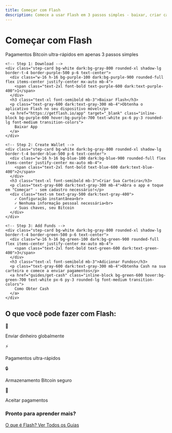 ```yaml
---
title: Começar com Flash
description: Comece a usar Flash em 3 passos simples - baixar, criar carteira, adicionar fundos
---
```


<div class="get-started-container max-w-4xl mx-auto px-6 py-8">
  <!-- Hero section -->
  <div class="text-center mb-12">
    <h1 class="text-3xl font-bold mb-4 text-purple-600 dark:text-purple-400">Começar com Flash</h1>
    <p class="text-lg text-gray-600 dark:text-gray-300 max-w-2xl mx-auto">Pagamentos Bitcoin ultra-rápidos em apenas 3 passos simples</p>
  </div>
  
  <!-- 3 Steps -->
  <div class="grid grid-cols-1 md:grid-cols-3 gap-8 mb-12">
    
    <!-- Step 1: Download -->
    <div class="step-card bg-white dark:bg-gray-800 rounded-xl shadow-lg border-t-4 border-purple-500 p-6 text-center">
      <div class="w-16 h-16 bg-purple-100 dark:bg-purple-900 rounded-full flex items-center justify-center mx-auto mb-4">
        <span class="text-2xl font-bold text-purple-600 dark:text-purple-400">1</span>
      </div>
      <h3 class="text-xl font-semibold mb-3">Baixar Flash</h3>
      <p class="text-gray-600 dark:text-gray-300 mb-4">Obtenha o aplicativo Flash no seu dispositivo móvel</p>
      <a href="https://getflash.io/app" target="_blank" class="inline-block bg-purple-600 hover:bg-purple-700 text-white px-6 py-3 rounded-lg font-medium transition-colors">
        Baixar App
      </a>
    </div>
    
    <!-- Step 2: Create Wallet -->
    <div class="step-card bg-white dark:bg-gray-800 rounded-xl shadow-lg border-t-4 border-blue-500 p-6 text-center">
      <div class="w-16 h-16 bg-blue-100 dark:bg-blue-900 rounded-full flex items-center justify-center mx-auto mb-4">
        <span class="text-2xl font-bold text-blue-600 dark:text-blue-400">2</span>
      </div>
      <h3 class="text-xl font-semibold mb-3">Criar Sua Carteira</h3>
      <p class="text-gray-600 dark:text-gray-300 mb-4">Abra o app e toque em "Começar" - sem cadastro necessário!</p>
      <div class="text-sm text-gray-500 dark:text-gray-400">
        ✓ Configuração instantânea<br>
        ✓ Nenhuma informação pessoal necessária<br>
        ✓ Suas chaves, seu Bitcoin
      </div>
    </div>
    
    <!-- Step 3: Add Funds -->
    <div class="step-card bg-white dark:bg-gray-800 rounded-xl shadow-lg border-t-4 border-green-500 p-6 text-center">
      <div class="w-16 h-16 bg-green-100 dark:bg-green-900 rounded-full flex items-center justify-center mx-auto mb-4">
        <span class="text-2xl font-bold text-green-600 dark:text-green-400">3</span>
      </div>
      <h3 class="text-xl font-semibold mb-3">Adicionar Fundos</h3>
      <p class="text-gray-600 dark:text-gray-300 mb-4">Obtenha Cash na sua carteira e comece a enviar pagamentos</p>
      <a href="guides/get-cash" class="inline-block bg-green-600 hover:bg-green-700 text-white px-6 py-3 rounded-lg font-medium transition-colors">
        Como Obter Cash
      </a>
    </div>
    
  </div>
  
  <!-- Features -->
  <div class="bg-gray-50 dark:bg-gray-800 rounded-xl p-6 mb-8">
    <h2 class="text-xl font-semibold mb-4 text-center">O que você pode fazer com Flash:</h2>
    <div class="grid grid-cols-2 md:grid-cols-4 gap-4">
      <div class="text-center">
        <div class="text-2xl mb-2">💸</div>
        <p class="text-sm">Enviar dinheiro globalmente</p>
      </div>
      <div class="text-center">
        <div class="text-2xl mb-2">⚡</div>
        <p class="text-sm">Pagamentos ultra-rápidos</p>
      </div>
      <div class="text-center">
        <div class="text-2xl mb-2">🔒</div>
        <p class="text-sm">Armazenamento Bitcoin seguro</p>
      </div>
      <div class="text-center">
        <div class="text-2xl mb-2">🏪</div>
        <p class="text-sm">Aceitar pagamentos</p>
      </div>
    </div>
  </div>
  
  <!-- Next Steps -->
  <div class="text-center">
    <h3 class="text-lg font-semibold mb-4">Pronto para aprender mais?</h3>
    <div class="space-x-4">
      <a href="what-is-flash" class="inline-block bg-purple-600 hover:bg-purple-700 text-white px-6 py-2 rounded-lg font-medium transition-colors">
        O que é Flash?
      </a>
      <a href="user-guides" class="inline-block border border-purple-600 text-purple-600 hover:bg-purple-50 dark:hover:bg-purple-900 px-6 py-2 rounded-lg font-medium transition-colors">
        Ver Todos os Guias
      </a>
    </div>
  </div>
  
</div>